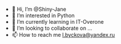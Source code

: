 - 👋 Hi, I’m @Shiny-Jane
- 👀 I’m interested in Python
- 🌱 I’m currently learning in IT-Overone
- 💞️ I’m looking to collaborate on ...
- 📫 How to reach me l.byckova@yandex.ru

<!---
Shiny-Jane/Shiny-Jane is a ✨ special ✨ repository because its `README.md` (this file) appears on your GitHub profile.
You can click the Preview link to take a look at your changes.
--->
